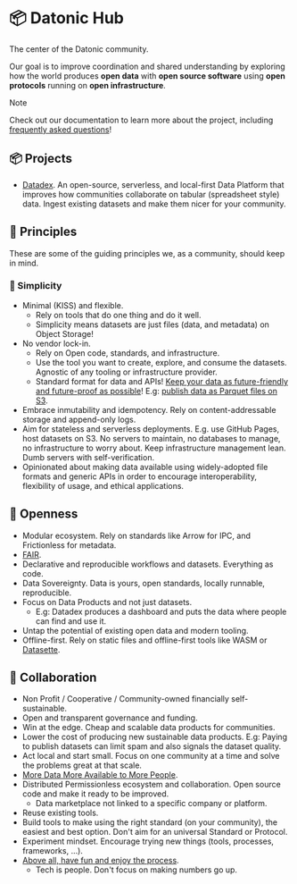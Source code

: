 # 📦 Datonic Hub

The center of the Datonic community.

Our goal is to improve coordination and shared understanding by exploring how the world produces **open data** with **open source software** using **open protocols** running on **open infrastructure**.

> [!NOTE]
>
> Check out our documentation to learn more about the project, including [frequently asked questions](notes/faq.md)!

## 📦 Projects

- [Datadex](https://github.com/datonic/datadex). An open-source, serverless, and local-first Data Platform that improves how communities collaborate on tabular (spreadsheet style) data. Ingest existing datasets and make them nicer for your community.

## 🌟 Principles

These are some of the guiding principles we, as a community, should keep in mind.

### 🔄 Simplicity

- Minimal (KISS) and flexible.
  - Rely on tools that do one thing and do it well.
  - Simplicity means datasets are just files (data, and metadata) on Object Storage!
- No vendor lock-in.
  - Rely on Open code, standards, and infrastructure.
  - Use the tool you want to create, explore, and consume the datasets. Agnostic of any tooling or infrastructure provider.
  - Standard format for data and APIs! [Keep your data as future-friendly and future-proof as possible](https://indieweb.org/longevity)! E.g: [publish data as Parquet files on S3](https://www.robinlinacre.com/parquet_api/).
- Embrace inmutability and idempotency. Rely on content-addressable storage and append-only logs.
- Aim for stateless and serverless deployments. E.g. use GitHub Pages, host datasets on S3. No servers to maintain, no databases to manage, no infrastructure to worry about. Keep infrastructure management lean. Dumb servers with self-verification.
- Opinionated about making data available using widely-adopted file formats and generic APIs in order to encourage interoperability, flexibility of usage, and ethical applications.

## 📖 Openness

- Modular ecosystem. Rely on standards like Arrow for IPC, and Frictionless for metadata.
- [FAIR](https://www.go-fair.org/fair-principles/).
- Declarative and reproducible workflows and datasets. Everything as code.
- Data Sovereignty. Data is yours, open standards, locally runnable, reproducible.
- Focus on Data Products and not just datasets.
  - E.g: Datadex produces a dashboard and puts the data where people can find and use it.
- Untap the potential of existing open data and modern tooling.
- Offline-first. Rely on static files and offline-first tools like WASM or [Datasette](https://datasette.io/).

## 🤝 Collaboration

- Non Profit / Cooperative / Community-owned financially self-sustainable.
- Open and transparent governance and funding.
- Win at the edge. Cheap and scalable data products for communities.
- Lower the cost of producing new sustainable data products. E.g: Paying to publish datasets can limit spam and also signals the dataset quality.
- Act local and start small. Focus on one community at a time and solve the problems great at that scale.
- [More Data More Available to More People](https://radiant.earth/blog/2024/05/the-state-of-data-at-satsummit-2024/).
- Distributed Permissionless ecosystem and collaboration. Open source code and make it ready to be improved.
  - Data marketplace not linked to a specific company or platform.
- Reuse existing tools.
- Build tools to make using the right standard (on your community), the easiest and best option. Don't aim for an universal Standard or Protocol.
- Experiment mindset. Encourage trying new things (tools, processes, frameworks, ...).
- [Above all, have fun and enjoy the process](https://indieweb.org/principles).
  - Tech is people. Don't focus on making numbers go up.
